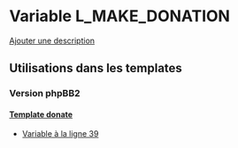 # Variable L_MAKE_DONATION
[Ajouter une description](https://fa-tvars.appspot.com/var/L_MAKE_DONATION)

## Utilisations dans les templates

### Version phpBB2

#### [Template donate](subsilver/donate.md)
* [Variable &agrave; la ligne 39](../subsilver/donate.tpl#L39)